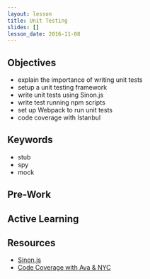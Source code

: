 ```yaml
---
layout: lesson
title: Unit Testing
slides: []
lesson_date: 2016-11-08
---
```


## Objectives

- explain the importance of writing unit tests
- setup a unit testing framework
- write unit tests using Sinon.js
- write test running npm scripts
- set up Webpack to run unit tests
- code coverage with Istanbul

## Keywords
- stub
- spy
- mock


## Pre-Work


## Active Learning

## Resources
- [Sinon.js](http://sinonjs.org/)
- [Code Coverage with Ava & NYC](https://github.com/avajs/ava/blob/master/docs/recipes/code-coverage.md)
